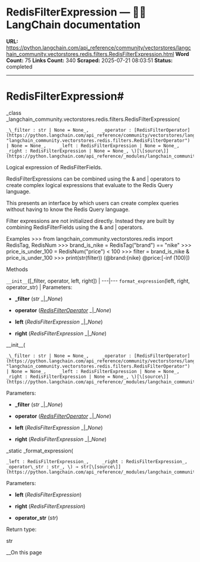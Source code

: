 # RedisFilterExpression — 🦜🔗 LangChain  documentation

**URL:** https://python.langchain.com/api_reference/community/vectorstores/langchain_community.vectorstores.redis.filters.RedisFilterExpression.html
**Word Count:** 75
**Links Count:** 340
**Scraped:** 2025-07-21 08:03:51
**Status:** completed

---

# RedisFilterExpression\#

_class _langchain\_community.vectorstores.redis.filters.RedisFilterExpression\(

    _\_filter : str | None = None_,     _operator : [RedisFilterOperator](https://python.langchain.com/api_reference/community/vectorstores/langchain_community.vectorstores.redis.filters.RedisFilterOperator.html#langchain_community.vectorstores.redis.filters.RedisFilterOperator "langchain_community.vectorstores.redis.filters.RedisFilterOperator") | None = None_,     _left : RedisFilterExpression | None = None_,     _right : RedisFilterExpression | None = None_, \)[\[source\]](https://python.langchain.com/api_reference/_modules/langchain_community/vectorstores/redis/filters.html#RedisFilterExpression)\#     

Logical expression of RedisFilterFields.

RedisFilterExpressions can be combined using the & and | operators to create complex logical expressions that evaluate to the Redis Query language.

This presents an interface by which users can create complex queries without having to know the Redis Query language.

Filter expressions are not initialized directly. Instead they are built by combining RedisFilterFields using the & and | operators.

Examples               >>> from langchain_community.vectorstores.redis import RedisTag, RedisNum     >>> brand_is_nike = RedisTag("brand") == "nike"     >>> price_is_under_100 = RedisNum("price") < 100     >>> filter = brand_is_nike & price_is_under_100     >>> print(str(filter))     (@brand:{nike} @price:[-inf (100)])     

Methods

`__init__`\(\[\_filter, operator, left, right\]\) |    ---|---   `format_expression`\(left, right, operator\_str\) |       Parameters:     

  * **\_filter** \(_str_ _|__None_\)

  * **operator** \([_RedisFilterOperator_](https://python.langchain.com/api_reference/community/vectorstores/langchain_community.vectorstores.redis.filters.RedisFilterOperator.html#langchain_community.vectorstores.redis.filters.RedisFilterOperator "langchain_community.vectorstores.redis.filters.RedisFilterOperator") _|__None_\)

  * **left** \(_RedisFilterExpression_ _|__None_\)

  * **right** \(_RedisFilterExpression_ _|__None_\)

\_\_init\_\_\(

    _\_filter : str | None = None_,     _operator : [RedisFilterOperator](https://python.langchain.com/api_reference/community/vectorstores/langchain_community.vectorstores.redis.filters.RedisFilterOperator.html#langchain_community.vectorstores.redis.filters.RedisFilterOperator "langchain_community.vectorstores.redis.filters.RedisFilterOperator") | None = None_,     _left : RedisFilterExpression | None = None_,     _right : RedisFilterExpression | None = None_, \)[\[source\]](https://python.langchain.com/api_reference/_modules/langchain_community/vectorstores/redis/filters.html#RedisFilterExpression.__init__)\#     

Parameters:     

  * **\_filter** \(_str_ _|__None_\)

  * **operator** \([_RedisFilterOperator_](https://python.langchain.com/api_reference/community/vectorstores/langchain_community.vectorstores.redis.filters.RedisFilterOperator.html#langchain_community.vectorstores.redis.filters.RedisFilterOperator "langchain_community.vectorstores.redis.filters.RedisFilterOperator") _|__None_\)

  * **left** \(_RedisFilterExpression_ _|__None_\)

  * **right** \(_RedisFilterExpression_ _|__None_\)

_static _format\_expression\(

    _left : RedisFilterExpression_,     _right : RedisFilterExpression_,     _operator\_str : str_, \) → str[\[source\]](https://python.langchain.com/api_reference/_modules/langchain_community/vectorstores/redis/filters.html#RedisFilterExpression.format_expression)\#     

Parameters:     

  * **left** \(_RedisFilterExpression_\)

  * **right** \(_RedisFilterExpression_\)

  * **operator\_str** \(_str_\)

Return type:     

str

__On this page
